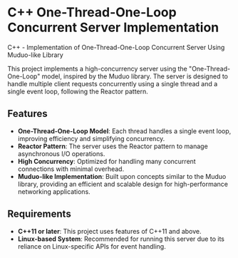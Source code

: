 # C++ One-Thread-One-Loop Concurrent Server Implementation
C++ - Implementation of One-Thread-One-Loop Concurrent Server Using Muduo-like Library


This project implements a high-concurrency server using the "One-Thread-One-Loop" model, inspired by the Muduo library. The server is designed to handle multiple client requests concurrently using a single thread and a single event loop, following the Reactor pattern.

## Features
- **One-Thread-One-Loop Model**: Each thread handles a single event loop, improving efficiency and simplifying concurrency.
- **Reactor Pattern**: The server uses the Reactor pattern to manage asynchronous I/O operations.
- **High Concurrency**: Optimized for handling many concurrent connections with minimal overhead.
- **Muduo-like Implementation**: Built upon concepts similar to the Muduo library, providing an efficient and scalable design for high-performance networking applications.

## Requirements
- **C++11 or later**: This project uses features of C++11 and above.
- **Linux-based System**: Recommended for running this server due to its reliance on Linux-specific APIs for event handling.
